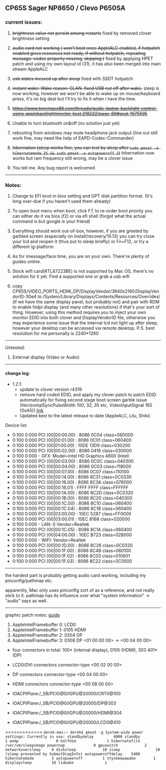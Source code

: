 
## CP65S Sager NP8650 / Clevo P650SA

### current issues:

1. ~~brightness value not persist among restarts~~ fixed by removed clover brightness setting

2. ~~audio card not working ( won't boot once AppleALC enabled, if hotpatch enabled gives resources not ready, if without hotpatch, repeating message:  codec property missing, skipping )~~ fixed by applying HPET patch and using my own layout id (31), it has also been merged into main stream AppleALC

3. ~~usb states messed up after sleep~~ fixed with SSDT hotpatch

4. ~~instant wake: Wake reason: GLAN. fixed USB cut off after wake.~~
sleep is now working, however we won't be able to wake up on mouse/keyboard press, it's no big deal but I'll try to fix it when i have the time.

5. ~~https://www.tonymacx86.com/threads/guide-laptop-backlight-control-using-applebacklightinjector-kext.218222/page-89#post-1575595~~

6. Unable to turn bluetooth on&off (no solution just yet)

7. rebooting from windows may mute headphone jack output (line out still work fine, may need the help of EAPD-Codec-Commander)

8. ~~hibernation (sleep works fine, you can test by sleep after ```sudo pmset -a hibernatemode 25 && sudo pmset -a autopoweroff 1```)~~
   hibernation now works but ram frequency still wrong, may be a clover issue
 
9. You tell me. Any bug report is welcomed

-------

### Notes: 

1. Change to EFI boot in bios setting and GPT disk partition format. (It's long over-due if you haven't used them already)

2. To open boot menu when boot, click F7, to re-order boot priority you can either do it via bios (f2) or via efi shell (forgot what the actual command is but google is your friend)
 
3. Everything should work out-of-box, however, if you are greeted by garbled screen (especially on install/recovery/10.13) you can try close your lcd and reopen it (thus put to sleep briefly) or Fn+F12, or try a different ig-platform

4. As for imessage/face time, you are on your own. There're plenty of guides online.

5. Stock wifi card(RTL87223BE) is not supported by Mac OS, there's no solution for it yet. Find a supported one or grab a usb wifi

6. copy CP65S/VIDEO_PORTS_HDMI_DP/DisplayVendor/3840x2160/DisplayVendorID-30e4 to /System/Library/Displays/Contents/Resources/Overrides/ (if we have the same display panel, but probably not) and pair with RDM to enable hidpi display (and many other resolutions) if that's your sort of thing.  However, using this method requires you to inject your own monitor EDID into both clover and DisplayVendorID file, otherwise you may experience some issue that the internal lcd not light up after sleep, however your desktop can be accessed via remote desktop. P.S. best resolution for me personally is 2240*1260

-------

Untested:

1. External display (Video or Audio)

-------

#### change log:
* 1.2.1:
    * update to clover version r4319
    * remove hard coded EDID, and apply my clover patch to patch EDID automatically for fixing second stage boot screen garble issue (HorizontalSyncPulseWidth 100, 32, 35 etc, VideoInputSignal 165 (0xA5)) [link](https://www.tonymacx86.com/threads/modified-clover-with-edid-patch-to-fix-boot-second-stage-garbled-screen.238918/)
    * Updated kext to the latest release to date (AppleALC, Lilu, Shiki)



Device list:

* 0:100  0:000  PCI (00|00:00.00) : 8086 0C04 class=060000
* 0:100  0:000  PCI (00|00:01.00) : 8086 0C01 class=060400
* 0:100  0:000  PCI (00|01:00.00) : 10DE 13D9 class=030200
* 0:100  0:000  PCI (00|00:02.00) : 8086 0416 class=030000
* 0:100  0:000   - GFX: Model=Intel HD Graphics 4600 (Intel)
* 0:100  0:000  PCI (00|00:03.00) : 8086 0C0C class=040300
* 0:100  0:000  PCI (00|00:04.00) : 8086 0C03 class=118000
* 0:100  0:000  PCI (00|00:07.00) : 8086 0C07 class=110100
* 0:100  0:000  PCI (00|00:14.00) : 8086 8C31 class=0C0330
* 0:100  0:000  PCI (00|00:16.00) : 8086 8C3A class=078000
* 0:100  0:000  PCI (00|00:16.01) : FFFF FFFF class=FFFFFF
* 0:100  0:000  PCI (00|00:1A.00) : 8086 8C2D class=0C0320
* 0:100  0:000  PCI (00|00:1B.00) : 8086 8C20 class=040300
* 0:100  0:000  PCI (00|00:1C.00) : 8086 8C10 class=060400
* 0:100  0:000  PCI (00|00:1C.04) : 8086 8C18 class=060400
* 0:100  0:000  PCI (00|03:00.00) : 10EC 5287 class=FF0000
* 0:100  0:000  PCI (00|03:00.01) : 10EC 8168 class=020000
* 0:100  0:000   - LAN: 0 Vendor=Realtek
* 0:100  0:000  PCI (00|00:1C.05) : 8086 8C1A class=060400
* 0:100  0:000  PCI (00|04:00.00) : 10EC B723 class=028000
* 0:100  0:000   - WIFI: Vendor=Realtek
* 0:100  0:000  PCI (00|00:1D.00) : 8086 8C26 class=0C0320
* 0:100  0:000  PCI (00|00:1F.00) : 8086 8C4B class=060100
* 0:100  0:000  PCI (00|00:1F.02) : 8086 8C03 class=010601
* 0:100  0:000  PCI (00|00:1F.03) : 8086 8C22 class=0C0500


-------
the hardest part is probably getting audio card working, including my pinconfig/pathmap etc.

apparently, Mac only uses pinconfig sort of as a reference, and not really stick to it. pathmap has its influence over what "system information" -> "audio" says as well.


-------
graphic patch notes:
[guide](https://www.tonymacx86.com/threads/guide-intel-igpu-hdmi-dp-audio-sandy-ivy-haswell-broadwell-skylake.189495/)

1. AppleIntelFramebuffer 0:      LCD0
2. AppleIntelFramebuffer 1: 0105 HDMI
3. AppleIntelFramebuffer 2: 0204 DP 
4. AppleIntelFramebuffer 3: 0306 DP <01 00 00 00> -> <00 04 00 00>

* four connectors in total: 100* (internal display), 0105 (HDMI), 303 401* (DP)
* LCD0/DVI connectors connector-type <00 02 00 00>
* DP connectors connector-type <00 04 00 00> 
* HDMI connectors connector-type <00 08 00 00>


* IOACPIPlane:/_SB/PCI0@0/IGPU@20000/CRT0@100
* IOACPIPlane:/_SB/PCI0@0/IGPU@20000/DP@303
* IOACPIPlane:/_SB/PCI0@0/IGPU@20000/HDMI@304
* IOACPIPlane:/_SB/PCI0@0/IGPU@20000/LCD0@410


=============
`derek-mac:~ derek$ pmset -g
System-wide power settings:
Currently in use:
 standbydelay         4000
 standby              1
 womp                 0
 halfdim              1
 hibernatefile        /var/vm/sleepimage
 powernap             0
 gpuswitch            2
 networkoversleep     0
 disksleep            10
 sleep                10 (sleep prevented by SubmitDiagInfo)
 autopoweroffdelay    5400
 hibernatemode        3
 autopoweroff         1
 ttyskeepawake        1
 displaysleep         10
 lidwake              1`


